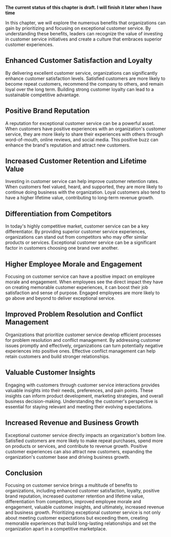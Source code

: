 **The current status of this chapter is draft. I will finish it later when I have time**

In this chapter, we will explore the numerous benefits that organizations can gain by prioritizing and focusing on exceptional customer service. By understanding these benefits, leaders can recognize the value of investing in customer service initiatives and create a culture that embraces superior customer experiences.

Enhanced Customer Satisfaction and Loyalty
------------------------------------------

By delivering excellent customer service, organizations can significantly enhance customer satisfaction levels. Satisfied customers are more likely to become repeat customers, recommend the company to others, and remain loyal over the long term. Building strong customer loyalty can lead to a sustainable competitive advantage.

Positive Brand Reputation
-------------------------

A reputation for exceptional customer service can be a powerful asset. When customers have positive experiences with an organization's customer service, they are more likely to share their experiences with others through word-of-mouth, online reviews, and social media. This positive buzz can enhance the brand's reputation and attract new customers.

Increased Customer Retention and Lifetime Value
-----------------------------------------------

Investing in customer service can help improve customer retention rates. When customers feel valued, heard, and supported, they are more likely to continue doing business with the organization. Loyal customers also tend to have a higher lifetime value, contributing to long-term revenue growth.

Differentiation from Competitors
--------------------------------

In today's highly competitive market, customer service can be a key differentiator. By providing superior customer service experiences, organizations can stand out from competitors who may offer similar products or services. Exceptional customer service can be a significant factor in customers choosing one brand over another.

Higher Employee Morale and Engagement
-------------------------------------

Focusing on customer service can have a positive impact on employee morale and engagement. When employees see the direct impact they have on creating memorable customer experiences, it can boost their job satisfaction and sense of purpose. Engaged employees are more likely to go above and beyond to deliver exceptional service.

Improved Problem Resolution and Conflict Management
---------------------------------------------------

Organizations that prioritize customer service develop efficient processes for problem resolution and conflict management. By addressing customer issues promptly and effectively, organizations can turn potentially negative experiences into positive ones. Effective conflict management can help retain customers and build stronger relationships.

Valuable Customer Insights
--------------------------

Engaging with customers through customer service interactions provides valuable insights into their needs, preferences, and pain points. These insights can inform product development, marketing strategies, and overall business decision-making. Understanding the customer's perspective is essential for staying relevant and meeting their evolving expectations.

Increased Revenue and Business Growth
-------------------------------------

Exceptional customer service directly impacts an organization's bottom line. Satisfied customers are more likely to make repeat purchases, spend more on products or services, and contribute to revenue growth. Positive customer experiences can also attract new customers, expanding the organization's customer base and driving business growth.

Conclusion
----------

Focusing on customer service brings a multitude of benefits to organizations, including enhanced customer satisfaction, loyalty, positive brand reputation, increased customer retention and lifetime value, differentiation from competitors, improved employee morale and engagement, valuable customer insights, and ultimately, increased revenue and business growth. Prioritizing exceptional customer service is not only about meeting customer expectations but exceeding them, creating memorable experiences that build long-lasting relationships and set the organization apart in a competitive marketplace.
